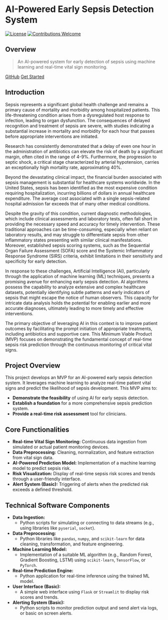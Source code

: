 # AI-Powered Early Sepsis Detection System

[![License](https://img.shields.io/badge/License-MIT-blue.svg)](LICENSE)  [![Contributions Welcome](https://img.shields.io/badge/Contributions-Welcome-brightgreen.svg)](CONTRIBUTING.md)

## Overview

> An AI-powered system for early detection of sepsis using machine learning and real-time vital sign monitoring.

[GitHub](https://github.com/yourusername/sepsis-detection)
[Get Started](#introduction)

## Introduction

Sepsis represents a significant global health challenge and remains a primary cause of mortality and morbidity among hospitalized patients. This life-threatening condition arises from a dysregulated host response to infection, leading to organ dysfunction. The consequences of delayed recognition and treatment of sepsis are severe, with studies indicating a substantial increase in mortality and morbidity for each hour that passes before appropriate interventions are initiated.

Research has consistently demonstrated that a delay of even one hour in the administration of antibiotics can elevate the risk of death by a significant margin, often cited in the range of 4-9%. Furthermore, the progression to septic shock, a critical stage characterized by arterial hypotension, carries an exceptionally high mortality rate, approximating 40%.

Beyond the devastating clinical impact, the financial burden associated with sepsis management is substantial for healthcare systems worldwide. In the United States, sepsis has been identified as the most expensive condition requiring hospitalization, incurring billions of dollars in annual healthcare expenditure. The average cost associated with a single sepsis-related hospital admission far exceeds that of many other medical conditions.

Despite the gravity of this condition, current diagnostic methodologies, which include clinical assessments and laboratory tests, often fall short in providing the necessary speed and accuracy for timely intervention. These traditional approaches can be time-consuming, especially when reliant on laboratory results, and may struggle to differentiate sepsis from other inflammatory states presenting with similar clinical manifestations. Moreover, established sepsis scoring systems, such as the Sequential Organ Failure Assessment (SOFA) score and the Systemic Inflammatory Response Syndrome (SIRS) criteria, exhibit limitations in their sensitivity and specificity for early detection.

In response to these challenges, Artificial Intelligence (AI), particularly through the application of machine learning (ML) techniques, presents a promising avenue for enhancing early sepsis detection. AI algorithms possess the capability to analyze extensive and complex healthcare datasets, potentially identifying subtle patterns and early indicators of sepsis that might escape the notice of human observers. This capacity for intricate data analysis holds the potential for enabling earlier and more accurate diagnoses, ultimately leading to more timely and effective interventions.

The primary objective of leveraging AI in this context is to improve patient outcomes by facilitating the prompt initiation of appropriate treatments, including antibiotics and supportive care. This Minimum Viable Product (MVP) focuses on demonstrating the fundamental concept of real-time sepsis risk prediction through the continuous monitoring of critical vital signs.

## Project Overview

This project develops an MVP for an AI-powered early sepsis detection system. It leverages machine learning to analyze real-time patient vital signs and predict the likelihood of sepsis development. This MVP aims to:

* **Demonstrate the feasibility** of using AI for early sepsis detection.
* **Establish a foundation** for a more comprehensive sepsis prediction system.
* **Provide a real-time risk assessment** tool for clinicians.

## Core Functionalities

* **Real-time Vital Sign Monitoring:** Continuous data ingestion from simulated or actual patient monitoring devices.
* **Data Preprocessing:** Cleaning, normalization, and feature extraction from vital sign data.
* **AI-Powered Prediction Model:** Implementation of a machine learning model to predict sepsis risk.
* **Risk Visualization:** Display of real-time sepsis risk scores and trends through a user-friendly interface.
* **Alert System (Basic):** Triggering of alerts when the predicted risk exceeds a defined threshold.

## Technical Software Components

* **Data Ingestion:**
    * Python scripts for simulating or connecting to data streams (e.g., using libraries like `pyserial`, `socket`).
* **Data Preprocessing:**
    * Python libraries like `pandas`, `numpy`, and `scikit-learn` for data cleaning, transformation, and feature engineering.
* **Machine Learning Model:**
    * Implementation of a suitable ML algorithm (e.g., Random Forest, Gradient Boosting, LSTM) using `scikit-learn`, `TensorFlow`, or `PyTorch`.
* **Real-time Prediction Engine:**
    * Python application for real-time inference using the trained ML model.
* **User Interface (Basic):**
    * A simple web interface using `Flask` or `Streamlit` to display risk scores and trends.
* **Alerting System (Basic):**
    * Python scripts to monitor prediction output and send alert via logs, or basic on screen alerts.
